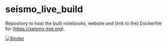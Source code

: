 # seismo_live_build

Repository to host the built notebooks, website and (link to the) Dockerfile for (https://seismo-live.org). 

[![Binder](https://mybinder.org/badge_logo.svg)](https://mybinder.org/v2/gh/seismo-live/seismo_live_build/HEAD?urlpath=%2Ftree%2F)

